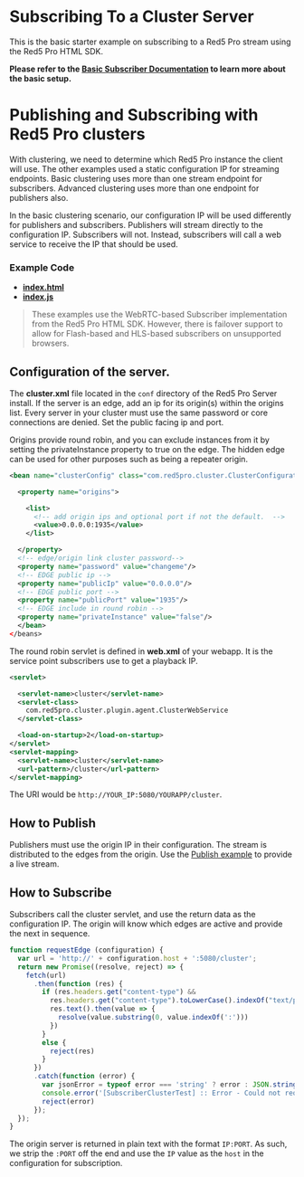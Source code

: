 # Subscribing To a Cluster Server
This is the basic starter example on subscribing to a Red5 Pro stream using the Red5 Pro HTML SDK.

**Please refer to the [Basic Subscriber Documentation](../subscribe/README.md) to learn more about the basic setup.**

# Publishing and Subscribing with Red5 Pro clusters

With clustering, we need to determine which Red5 Pro instance the client will use. The other examples used a static configuration IP for streaming endpoints. Basic clustering uses more than one stream endpoint for subscribers. Advanced clustering uses more than one endpoint for publishers also.

In the basic clustering scenario, our configuration IP will be used differently for publishers and subscribers. Publishers will stream directly to the configuration IP. Subscribers will not. Instead, subscribers will call a web service to receive the IP that should be used.

### Example Code
- **[index.html](index.html)**
- **[index.js](index.js)**

> These examples use the WebRTC-based Subscriber implementation from the Red5 Pro HTML SDK. However, there is failover support to allow for Flash-based and HLS-based subscribers on unsupported browsers.

## Configuration of the server.
The **cluster.xml** file located in the `conf` directory of the Red5 Pro Server install. If the server is an edge, add an ip for its origin(s) within the origins list. Every server in your cluster must use the same password or core connections are denied. Set the public facing ip and port.

Origins provide round robin, and you can exclude instances from it by setting the privateInstance property to true on the edge. The hidden edge can be used for other purposes such as being a repeater origin.

```xml
<bean name="clusterConfig" class="com.red5pro.cluster.ClusterConfiguration" >

  <property name="origins">

    <list>
      <!-- add origin ips and optional port if not the default.  -->
      <value>0.0.0.0:1935</value>
    </list>

  </property>
  <!-- edge/origin link cluster password-->
  <property name="password" value="changeme"/>
  <!-- EDGE public ip -->
  <property name="publicIp" value="0.0.0.0"/>
  <!-- EDGE public port -->
  <property name="publicPort" value="1935"/>
  <!-- EDGE include in round robin -->
  <property name="privateInstance" value="false"/>
  </bean>
</beans>
```

The round robin servlet is defined in **web.xml** of your webapp. It is the service point subscribers use to get a playback IP.

```xml
<servlet>

  <servlet-name>cluster</servlet-name>
  <servlet-class>
    com.red5pro.cluster.plugin.agent.ClusterWebService
  </servlet-class>

  <load-on-startup>2</load-on-startup>
</servlet>
<servlet-mapping>
  <servlet-name>cluster</servlet-name>
  <url-pattern>/cluster</url-pattern>
</servlet-mapping>
```

The URI would be `http://YOUR_IP:5080/YOURAPP/cluster`.

## How to Publish
Publishers must use the origin IP in their configuration. The stream is distributed to the edges from the origin. Use the [Publish example](../publish) to provide a live stream.

## How to Subscribe
Subscribers call the cluster servlet, and use the return data as the configuration IP. The origin will know which edges are active and provide the next in sequence.

```js
function requestEdge (configuration) {
  var url = 'http://' + configuration.host + ':5080/cluster';
  return new Promise((resolve, reject) => {
    fetch(url)
      .then(function (res) {
        if (res.headers.get("content-type") &&
          res.headers.get("content-type").toLowerCase().indexOf("text/plain") >= 0) {
          res.text().then(value => {
            resolve(value.substring(0, value.indexOf(':')))
          })
        }
        else {
          reject(res)
        }
      })
      .catch(function (error) {
        var jsonError = typeof error === 'string' ? error : JSON.stringify(error, null, 2)
        console.error('[SubscriberClusterTest] :: Error - Could not requst Edge IP. ' + jsonError)
        reject(error)
      });
  });
}
```

The origin server is returned in plain text with the format `IP:PORT`. As such, we strip the `:PORT` off the end and use the `IP` value as the `host` in the configuration for subscription.
